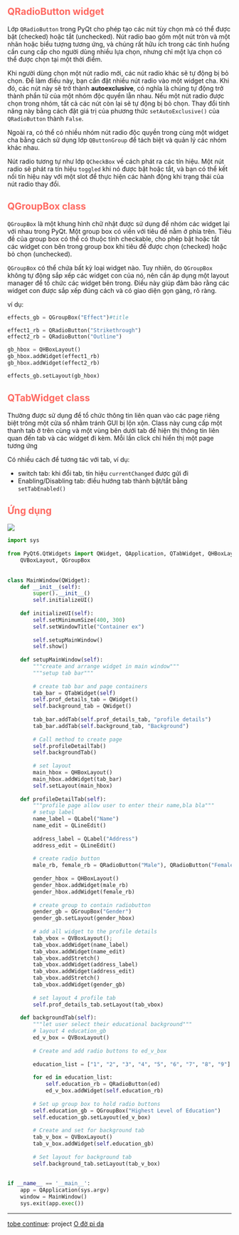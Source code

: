 ## <span style="color:rgb(255, 105, 97)">QRadioButton widget</span> 
Lớp `QRadioButton` trong PyQt cho phép tạo các nút tùy chọn mà có thể được bật (checked) hoặc tắt (unchecked). Nút radio bao gồm một nút tròn và một nhãn hoặc biểu tượng tương ứng, và chúng rất hữu ích trong các tình huống cần cung cấp cho người dùng nhiều lựa chọn, nhưng chỉ một lựa chọn có thể được chọn tại một thời điểm.

Khi người dùng chọn một nút radio mới, các nút radio khác sẽ tự động bị bỏ chọn. Để làm điều này, bạn cần đặt nhiều nút radio vào một widget cha. Khi đó, các nút này sẽ trở thành **autoexclusive**, có nghĩa là chúng tự động trở thành phần tử của một nhóm độc quyền lẫn nhau. Nếu một nút radio được chọn trong nhóm, tất cả các nút còn lại sẽ tự động bị bỏ chọn. Thay đổi tính năng này bằng cách đặt giá trị của phương thức `setAutoExclusive()` của `QRadioButton` thành `False`.

Ngoài ra, có thể có nhiều nhóm nút radio độc quyền trong cùng một widget cha bằng cách sử dụng lớp `QButtonGroup` để tách biệt và quản lý các nhóm khác nhau.

Nút radio tương tự như lớp `QCheckBox` về cách phát ra các tín hiệu. Một nút radio sẽ phát ra tín hiệu `toggled` khi nó được bật hoặc tắt, và bạn có thể kết nối tín hiệu này với một slot để thực hiện các hành động khi trạng thái của nút radio thay đổi.

## <span style="color:rgb(255, 105, 97)">QGroupBox class</span> 

`QGroupBox` là một khung hình chữ nhật được sử dụng để nhóm các widget lại với nhau trong PyQt. Một group box có viền với tiêu đề nằm ở phía trên. Tiêu đề của group box có thể có thuộc tính checkable, cho phép bật hoặc tắt các widget con bên trong group box khi tiêu đề được chọn (checked) hoặc bỏ chọn (unchecked).

`QGroupBox` có thể chứa bất kỳ loại widget nào. Tuy nhiên, do `QGroupBox` không tự động sắp xếp các widget con của nó, nên cần áp dụng một layout manager để tổ chức các widget bên trong. Điều này giúp đảm bảo rằng các widget con được sắp xếp đúng cách và có giao diện gọn gàng, rõ ràng.

ví dụ:
```python
effects_gb = QGroupBox("Effect")#title

effect1_rb = QRadioButton("Strikethrough")
effect2_rb = QRadioButton("Outline")

gb_hbox = QHBoxLayout()
gb_hbox.addWidget(effect1_rb)
gb_hbox.addWidget(effect2_rb)

effects_gb.setLayout(gb_hbox)
```

## <span style="color:rgb(255, 105, 97)">QTabWidget class</span> 

Thường được sử dụng để tổ chức thông tin liên quan vào các page riêng biệt trông một cửa sổ nhằm tránh GUI bị lộn xộn. Class này cung cấp một thanh tab ở trên cùng và một vùng bên dưới tab để hiện thị thông tin liên quan đến tab và các widget đi kèm. Mỗi lần click chỉ hiển thị một page tương ứng

Có nhiều cách để tương tác với tab, ví dụ:
- switch tab: khi đổi tab, tín hiệu `currentChanged` được gửi đi 
- Enabling/Disabling tab: điều hướng tab thành bật/tắt bằng `setTabEnabled()`


## <span style="color:rgb(255, 105, 97)">Ứng dụng </span> 

![](Pasted%20image%2020240820131514.png)

```python
import sys  
  
from PyQt6.QtWidgets import QWidget, QApplication, QTabWidget, QHBoxLayout, QLineEdit, QLabel, QRadioButton, \  
    QVBoxLayout, QGroupBox  
  
  
class MainWindow(QWidget):  
    def __init__(self):  
        super().__init__()  
        self.initializeUI()  
  
    def initializeUI(self):  
        self.setMinimumSize(400, 300)  
        self.setWindowTitle("Container ex")  
  
        self.setupMainWindow()  
        self.show()  
  
    def setupMainWindow(self):  
        """create and arrange widget in main window"""  
        """setup tab bar"""  
  
        # create tab bar and page containers  
        tab_bar = QTabWidget(self)  
        self.prof_details_tab = QWidget()  
        self.background_tab = QWidget()  
  
        tab_bar.addTab(self.prof_details_tab, "profile details")  
        tab_bar.addTab(self.background_tab, "Background")  
  
        # Call method to create page  
        self.profileDetailTab()  
        self.backgroundTab()  
  
        # set layout  
        main_hbox = QHBoxLayout()  
        main_hbox.addWidget(tab_bar)  
        self.setLayout(main_hbox)  
  
    def profileDetailTab(self):  
        """profile page allow user to enter their name,bla bla"""  
        # setup label        
        name_label = QLabel("Name")  
        name_edit = QLineEdit()  
  
        address_label = QLabel("Address")  
        address_edit = QLineEdit()  
  
        # create radio button  
        male_rb, female_rb = QRadioButton("Male"), QRadioButton("Female")  
  
        gender_hbox = QHBoxLayout()  
        gender_hbox.addWidget(male_rb)  
        gender_hbox.addWidget(female_rb)  
  
        # create group to contain radiobutton  
        gender_gb = QGroupBox("Gender")  
        gender_gb.setLayout(gender_hbox)  
  
        # add all widget to the profile details  
        tab_vbox = QVBoxLayout();  
        tab_vbox.addWidget(name_label)  
        tab_vbox.addWidget(name_edit)  
        tab_vbox.addStretch()  
        tab_vbox.addWidget(address_label)  
        tab_vbox.addWidget(address_edit)  
        tab_vbox.addStretch()  
        tab_vbox.addWidget(gender_gb)  
  
        # set layout 4 profile tab  
        self.prof_details_tab.setLayout(tab_vbox)  
  
    def backgroundTab(self):  
        """let user select their educational background"""  
        # layout 4 education_gb        
        ed_v_box = QVBoxLayout()  
  
        # Create and add radio buttons to ed_v_box  
  
        education_list = ["1", "2", "3", "4", "5", "6", "7", "8", "9"]  
  
        for ed in education_list:  
            self.education_rb = QRadioButton(ed)  
            ed_v_box.addWidget(self.education_rb)  
  
        # Set up group box to hold radio buttons  
        self.education_gb = QGroupBox("Highest Level of Education")  
        self.education_gb.setLayout(ed_v_box)  
  
        # Create and set for background tab  
        tab_v_box = QVBoxLayout()  
        tab_v_box.addWidget(self.education_gb)  
  
        # Set layout for background tab  
        self.background_tab.setLayout(tab_v_box)  
  
  
if __name__ == '__main__':  
    app = QApplication(sys.argv)  
    window = MainWindow()  
    sys.exit(app.exec())
```

---
[tobe continue](): project [O đờ pi da](O%20đờ%20pi%20da.md)
